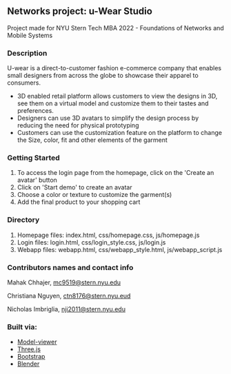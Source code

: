 ## Networks project: u-Wear Studio
Project made for NYU Stern Tech MBA 2022 - Foundations of Networks and Mobile Systems

### Description
U-wear is a direct-to-customer fashion e-commerce company that enables small designers from across the globe to showcase their apparel to consumers. 

- 3D enabled retail platform allows customers to view the designs in 3D, see them on a virtual model and customize them to their tastes and preferences.  
- Designers can use 3D avatars to simplify the design process by reducing the need for physical prototyping
- Customers can use the customization feature on the platform to change the Size, color, fit and other elements of the garment


### Getting Started
1. To access the login page from the homepage, click on the 'Create an avatar' button
2. Click on 'Start demo' to create an avatar
3. Choose a color or texture to customize the garment(s)
4. Add the final product to your shopping cart

### Directory
1. Homepage files: index.html, css/homepage.css, js/homepage.js
2. Login files: login.html, css/login_style.css, js/login.js
3. Webapp files: webapp.html, css/webapp_style.html, js/webapp_script.js


### Contributors names and contact info
Mahak Chhajer, mc9519@stern.nyu.edu

Christiana Nguyen, ctn8176@stern.nyu.eud

Nicholas Imbriglia, nji2011@stern.nyu.edu


### Built via:
- [Model-viewer](https://modelviewer.dev/)
- [Three.js](https://threejs.org/)
- [Bootstrap](https://getbootstrap.com/)
- [Blender](https://www.blender.org/)
